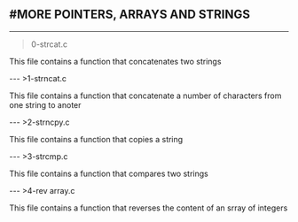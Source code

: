 #MORE POINTERS, ARRAYS AND STRINGS
---
---
>0-strcat.c
<p>This file contains a function that concatenates two strings</p>
---
>1-strncat.c
<p>This file contains a function that concatenate a number of characters from one string to anoter </p>
---
>2-strncpy.c
<p>This file contains a function that copies a string</P>
---
>3-strcmp.c
<P>This file contains a function that compares two strings</p>
---
>4-rev array.c
<p>This file contains a function that reverses the content of an srray of integers</p>
